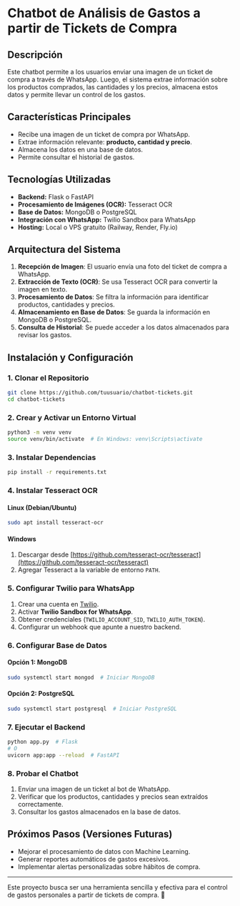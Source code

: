 # Chatbot de Análisis de Gastos a partir de Tickets de Compra

## Descripción

Este chatbot permite a los usuarios enviar una imagen de un ticket de compra a través de WhatsApp. Luego, el sistema extrae información sobre los productos comprados, las cantidades y los precios, almacena estos datos y permite llevar un control de los gastos.

## Características Principales

- Recibe una imagen de un ticket de compra por WhatsApp.
- Extrae información relevante: **producto, cantidad y precio**.
- Almacena los datos en una base de datos.
- Permite consultar el historial de gastos.

## Tecnologías Utilizadas

- **Backend:** Flask o FastAPI
- **Procesamiento de Imágenes (OCR):** Tesseract OCR
- **Base de Datos:** MongoDB o PostgreSQL
- **Integración con WhatsApp:** Twilio Sandbox para WhatsApp
- **Hosting:** Local o VPS gratuito (Railway, Render, Fly.io)

## Arquitectura del Sistema

1. **Recepción de Imagen**: El usuario envía una foto del ticket de compra a WhatsApp.
2. **Extracción de Texto (OCR)**: Se usa Tesseract OCR para convertir la imagen en texto.
3. **Procesamiento de Datos**: Se filtra la información para identificar productos, cantidades y precios.
4. **Almacenamiento en Base de Datos**: Se guarda la información en MongoDB o PostgreSQL.
5. **Consulta de Historial**: Se puede acceder a los datos almacenados para revisar los gastos.

## Instalación y Configuración

### 1. Clonar el Repositorio

```bash
git clone https://github.com/tuusuario/chatbot-tickets.git
cd chatbot-tickets
```

### 2. Crear y Activar un Entorno Virtual

```bash
python3 -m venv venv
source venv/bin/activate  # En Windows: venv\Scripts\activate
```

### 3. Instalar Dependencias

```bash
pip install -r requirements.txt
```

### 4. Instalar Tesseract OCR

#### Linux (Debian/Ubuntu)

```bash
sudo apt install tesseract-ocr
```

#### Windows

1. Descargar desde [https://github.com/tesseract-ocr/tesseract](https://github.com/tesseract-ocr/tesseract)
2. Agregar Tesseract a la variable de entorno `PATH`.

### 5. Configurar Twilio para WhatsApp

1. Crear una cuenta en [Twilio](https://www.twilio.com/try-twilio).
2. Activar **Twilio Sandbox for WhatsApp**.
3. Obtener credenciales (`TWILIO_ACCOUNT_SID`, `TWILIO_AUTH_TOKEN`).
4. Configurar un webhook que apunte a nuestro backend.

### 6. Configurar Base de Datos

#### Opción 1: MongoDB

```bash
sudo systemctl start mongod  # Iniciar MongoDB
```

#### Opción 2: PostgreSQL

```bash
sudo systemctl start postgresql  # Iniciar PostgreSQL
```

### 7. Ejecutar el Backend

```bash
python app.py  # Flask
# O
uvicorn app:app --reload  # FastAPI
```

### 8. Probar el Chatbot

1. Enviar una imagen de un ticket al bot de WhatsApp.
2. Verificar que los productos, cantidades y precios sean extraídos correctamente.
3. Consultar los gastos almacenados en la base de datos.

## Próximos Pasos (Versiones Futuras)

- Mejorar el procesamiento de datos con Machine Learning.
- Generar reportes automáticos de gastos excesivos.
- Implementar alertas personalizadas sobre hábitos de compra.

---

Este proyecto busca ser una herramienta sencilla y efectiva para el control de gastos personales a partir de tickets de compra. 🚀

